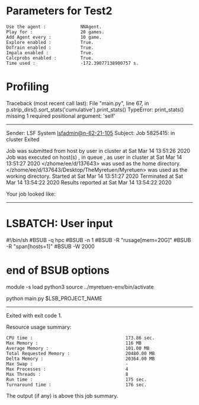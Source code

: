 # Parameters for Test2

    Use the agent :             NNAgent.
    Play for :                  20 games.
    Add Agent every :           10 game.
    Explore enabled :           True.
    DoTrain enabled :           True.
    Impala enabled :            True.
    Calcprobs enabled :         True.
    Time used :                 -172.39077138900757 s.

# Profiling

Traceback (most recent call last):
  File "main.py", line 67, in <module>
    p.strip_dirs().sort_stats('cumulative').print_stats()
TypeError: print_stats() missing 1 required positional argument: 'self'

------------------------------------------------------------
Sender: LSF System <lsfadmin@n-62-21-105>
Subject: Job 5825415: <NNAgent7Test2> in cluster <dcc> Exited

Job <NNAgent7Test2> was submitted from host <n-62-27-22> by user <s183905> in cluster <dcc> at Sat Mar 14 13:51:26 2020
Job was executed on host(s) <n-62-21-105>, in queue <hpc>, as user <s183905> in cluster <dcc> at Sat Mar 14 13:51:27 2020
</zhome/ee/d/137643> was used as the home directory.
</zhome/ee/d/137643/Desktop/TheMyretuen/Myretuen> was used as the working directory.
Started at Sat Mar 14 13:51:27 2020
Terminated at Sat Mar 14 13:54:22 2020
Results reported at Sat Mar 14 13:54:22 2020

Your job looked like:

------------------------------------------------------------
# LSBATCH: User input
#!/bin/sh
#BSUB -q hpc
#BSUB -n 1
#BSUB -R "rusage[mem=20G]"
#BSUB -R "span[hosts=1]"
#BSUB -W 2000
# end of BSUB options

module -s load python3
source ../myretuen-env/bin/activate

python main.py $LSB_PROJECT_NAME


------------------------------------------------------------

Exited with exit code 1.

Resource usage summary:

    CPU time :                                   173.86 sec.
    Max Memory :                                 116 MB
    Average Memory :                             101.00 MB
    Total Requested Memory :                     20480.00 MB
    Delta Memory :                               20364.00 MB
    Max Swap :                                   -
    Max Processes :                              4
    Max Threads :                                8
    Run time :                                   175 sec.
    Turnaround time :                            176 sec.

The output (if any) is above this job summary.

